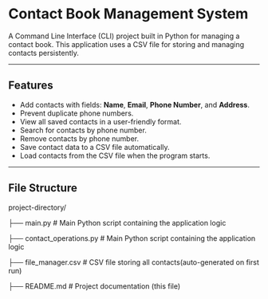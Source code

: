 # Contact Book Management System

A Command Line Interface (CLI) project built in Python for managing a contact book. This application uses a CSV file for storing and managing contacts persistently.

---

## **Features**
- Add contacts with fields: **Name**, **Email**, **Phone Number**, and **Address**.
- Prevent duplicate phone numbers.
- View all saved contacts in a user-friendly format.
- Search for contacts by phone number.
- Remove contacts by phone number.
- Save contact data to a CSV file automatically.
- Load contacts from the CSV file when the program starts.

---

## **File Structure**

project-directory/

├── main.py  # Main Python script containing the application logic

├── contact_operations.py  # Main Python script containing the application logic

├── file_manager.csv # CSV file storing all contacts(auto-generated on first run)

├──  README.md  # Project documentation (this file)
